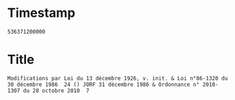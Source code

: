 # Timestamp
```
536371200000
```

# Title
```
Modifications par Loi du 13 décembre 1926, v. init. & Loi n°86-1320 du 30 décembre 1986  24 () JORF 31 décembre 1986 & Ordonnance n° 2010-1307 du 28 octobre 2010  7
```